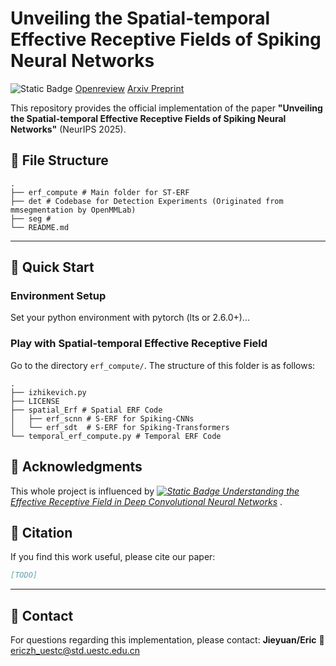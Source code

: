 # Unveiling the Spatial-temporal Effective Receptive Fields of Spiking Neural Networks
![Static Badge](https://img.shields.io/badge/NeurIPS-2025-blue)
[Openreview](https://openreview.net/forum?id=tYnJC5ba6j&referrer=%5BAuthor%20Console%5D(%2Fgroup%3Fid%3DNeurIPS.cc%2F2025%2FConference%2FAuthors%23your-submissions))
[Arxiv Preprint](https://arxiv.org/submit/6921334/view)


This repository provides the official implementation of the paper **"Unveiling the Spatial-temporal Effective Receptive Fields of Spiking Neural Networks"** (NeurIPS 2025).

## 📁 File Structure

```
.
├── erf_compute # Main folder for ST-ERF
├── det # Codebase for Detection Experiments (Originated from mmsegmentation by OpenMMLab)
├── seg # 
└── README.md
```

---

## 🚀 Quick Start

### Environment Setup

Set your python environment with pytorch (lts or 2.6.0+)...

### Play with Spatial-temporal Effective Receptive Field

Go to the directory `erf_compute/`. The structure of this folder is as follows:
```
.
├── izhikevich.py
├── LICENSE
├── spatial_Erf # Spatial ERF Code
│   ├── erf_scnn # S-ERF for Spiking-CNNs
│   └── erf_sdt  # S-ERF for Spiking-Transformers
└── temporal_erf_compute.py # Temporal ERF Code
```

## 🙏 Acknowledgments

This whole project is influenced by [*![Static Badge](https://img.shields.io/badge/NeurIPS-2016-yellow)
Understanding the Effective Receptive Field in Deep Convolutional Neural Networks*](https://papers.nips.cc/paper_files/paper/2016/hash/c8067ad1937f728f51288b3eb986afaa-Abstract.html) .


## 📄 Citation

If you find this work useful, please cite our paper:

```bibtex
[TODO]
```

---

## 📧 Contact

For questions regarding this implementation, please contact: **Jieyuan/Eric** 📧 ericzh_uestc@std.uestc.edu.cn


